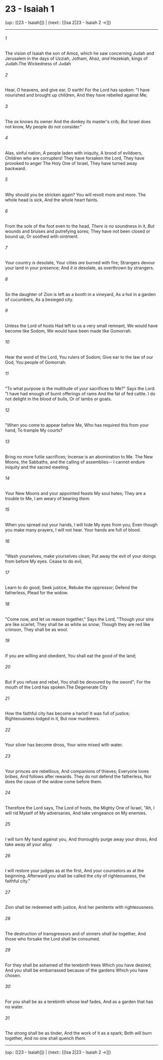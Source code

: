 # 23 - Isaiah 1

(up:: [[23 - Isaiah]]) | (next:: [[Isa 2|23 - Isaiah 2 →]])

***


###### 1 
The vision of Isaiah the son of Amoz, which he saw concerning Judah and Jerusalem in the days of Uzziah, Jotham, Ahaz, _and_ Hezekiah, kings of Judah.The Wickedness of Judah 

###### 2 
Hear, O heavens, and give ear, O earth! For the Lord has spoken: "I have nourished and brought up children, And they have rebelled against Me; 

###### 3 
The ox knows its owner And the donkey its master's crib; _But_ Israel does not know, My people do not consider." 

###### 4 
Alas, sinful nation, A people laden with iniquity, A brood of evildoers, Children who are corrupters! They have forsaken the Lord, They have provoked to anger The Holy One of Israel, They have turned away backward. 

###### 5 
Why should you be stricken again? You will revolt more and more. The whole head is sick, And the whole heart faints. 

###### 6 
From the sole of the foot even to the head, _There is_ no soundness in it, _But_ wounds and bruises and putrefying sores; They have not been closed or bound up, Or soothed with ointment. 

###### 7 
Your country _is_ desolate, Your cities _are_ burned with fire; Strangers devour your land in your presence; And _it is_ desolate, as overthrown by strangers. 

###### 8 
So the daughter of Zion is left as a booth in a vineyard, As a hut in a garden of cucumbers, As a besieged city. 

###### 9 
Unless the Lord of hosts Had left to us a very small remnant, We would have become like Sodom, We would have been made like Gomorrah. 

###### 10 
Hear the word of the Lord, You rulers of Sodom; Give ear to the law of our God, You people of Gomorrah: 

###### 11 
"To what purpose _is_ the multitude of your sacrifices to Me?" Says the Lord. "I have had enough of burnt offerings of rams And the fat of fed cattle. I do not delight in the blood of bulls, Or of lambs or goats. 

###### 12 
"When you come to appear before Me, Who has required this from your hand, To trample My courts? 

###### 13 
Bring no more futile sacrifices; Incense is an abomination to Me. The New Moons, the Sabbaths, and the calling of assemblies-- I cannot endure iniquity and the sacred meeting. 

###### 14 
Your New Moons and your appointed feasts My soul hates; They are a trouble to Me, I am weary of bearing _them._ 

###### 15 
When you spread out your hands, I will hide My eyes from you; Even though you make many prayers, I will not hear. Your hands are full of blood. 

###### 16 
"Wash yourselves, make yourselves clean; Put away the evil of your doings from before My eyes. Cease to do evil, 

###### 17 
Learn to do good; Seek justice, Rebuke the oppressor; Defend the fatherless, Plead for the widow. 

###### 18 
"Come now, and let us reason together," Says the Lord, "Though your sins are like scarlet, They shall be as white as snow; Though they are red like crimson, They shall be as wool. 

###### 19 
If you are willing and obedient, You shall eat the good of the land; 

###### 20 
But if you refuse and rebel, You shall be devoured by the sword"; For the mouth of the Lord has spoken.The Degenerate City 

###### 21 
How the faithful city has become a harlot! It was full of justice; Righteousness lodged in it, But now murderers. 

###### 22 
Your silver has become dross, Your wine mixed with water. 

###### 23 
Your princes _are_ rebellious, And companions of thieves; Everyone loves bribes, And follows after rewards. They do not defend the fatherless, Nor does the cause of the widow come before them. 

###### 24 
Therefore the Lord says, The Lord of hosts, the Mighty One of Israel, "Ah, I will rid Myself of My adversaries, And take vengeance on My enemies. 

###### 25 
I will turn My hand against you, And thoroughly purge away your dross, And take away all your alloy. 

###### 26 
I will restore your judges as at the first, And your counselors as at the beginning. Afterward you shall be called the city of righteousness, the faithful city." 

###### 27 
Zion shall be redeemed with justice, And her penitents with righteousness. 

###### 28 
The destruction of transgressors and of sinners _shall be_ together, And those who forsake the Lord shall be consumed. 

###### 29 
For they shall be ashamed of the terebinth trees Which you have desired; And you shall be embarrassed because of the gardens Which you have chosen. 

###### 30 
For you shall be as a terebinth whose leaf fades, And as a garden that has no water. 

###### 31 
The strong shall be as tinder, And the work of it as a spark; Both will burn together, And no one shall quench _them._

***

(up:: [[23 - Isaiah]]) | (next:: [[Isa 2|23 - Isaiah 2 →]])
